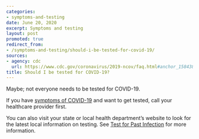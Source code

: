 ```yaml
---
categories:
- symptoms-and-testing
date: June 20, 2020
excerpt: Symptoms and testing
layout: post
promoted: true
redirect_from:
- /symptoms-and-testing/should-i-be-tested-for-covid-19/
sources:
- agency: cdc
  url: https://www.cdc.gov/coronavirus/2019-ncov/faq.html#anchor_1584389201096
title: Should I be tested for COVID-19?
---
```


Maybe; not everyone needs to be tested for COVID-19.

If you have [symptoms of COVID-19](https://www.cdc.gov/coronavirus/2019-ncov/symptoms-testing/symptoms.html) and want to get tested, call your healthcare provider first.

You can also visit your state or local health department’s website to look for the latest local information on testing. See [Test for Past Infection](https://www.cdc.gov/coronavirus/2019-ncov/testing/serology-overview.html) for more information.